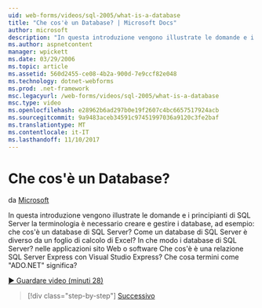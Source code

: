 ```yaml
---
uid: web-forms/videos/sql-2005/what-is-a-database
title: "Che cos'è un Database? | Microsoft Docs"
author: microsoft
description: "In questa introduzione vengono illustrate le domande e i principianti di SQL Server la terminologia è necessario creare e gestire i database, ad esempio: che cos'è un database di SQL Server? Come..."
ms.author: aspnetcontent
manager: wpickett
ms.date: 03/29/2006
ms.topic: article
ms.assetid: 560d2455-ce08-4b2a-900d-7e9ccf82e048
ms.technology: dotnet-webforms
ms.prod: .net-framework
msc.legacyurl: /web-forms/videos/sql-2005/what-is-a-database
msc.type: video
ms.openlocfilehash: e28962b6ad297b0e19f2607c4bc6657517924acb
ms.sourcegitcommit: 9a9483aceb34591c97451997036a9120c3fe2baf
ms.translationtype: MT
ms.contentlocale: it-IT
ms.lasthandoff: 11/10/2017
---
```

<a name="what-is-a-database"></a>Che cos'è un Database?
====================
da [Microsoft](https://github.com/microsoft)

In questa introduzione vengono illustrate le domande e i principianti di SQL Server la terminologia è necessario creare e gestire i database, ad esempio: che cos'è un database di SQL Server? Come un database di SQL Server è diverso da un foglio di calcolo di Excel? In che modo i database di SQL Server? nelle applicazioni sito Web o software Che cos'è è una relazione SQL Server Express con Visual Studio Express? Che cosa termini come "ADO.NET" significa?

[&#9654; Guardare video (minuti 28)](https://channel9.msdn.com/Blogs/ASP-NET-Site-Videos/what-is-a-database)

>[!div class="step-by-step"]
[Successivo](understanding-database-tables-and-records.md)
